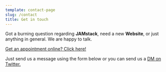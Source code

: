 ```yaml
---
template: contact-page
slug: /contact
title: Get in touch
---
```

Got a burning question regarding **JAMstack**, need a new **Website**, or just anything in general. We are happy to talk.

[Get an appointment online? Click here!](https://calendly.com/blackboxmd/20-minuten-erstgesprach)

Just send us a message using the form below or you can send us a [DM on Twitter.](https://twitter.com/BBMediaDesign)